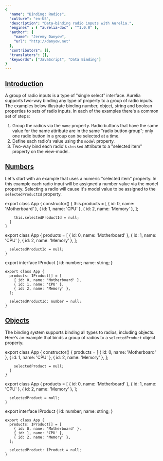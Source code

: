 ```yaml
---
{
  "name": "Binding: Radios",
  "culture": "en-US",
  "description": "Data-binding radio inputs with Aurelia.",
  "engines" : { "aurelia-doc" : "^1.0.0" },
  "author": {
    "name": "Jeremy Danyow",
  	"url": "http://danyow.net"
  },
  "contributors": [],
  "translators": [],
  "keywords": ["JavaScript", "Data Binding"]
}
---
```


## [Introduction](aurelia-doc://section/1/version/1.0.0)

A group of radio inputs is a type of "single select" interface. Aurelia supports two-way binding any type of property to a group of radio inputs. The examples below illustrate binding number, object, string and boolean properties to sets of radio inputs. In each of the examples there's a common set of steps:

1. Group the radios via the `name` property. Radio buttons that have the same value for the name attribute are in the same "radio button group"; only one radio button in a group can be selected at a time.
2. Define each radio's value using the `model` property.
3. Two-way bind each radio's `checked` attribute to a "selected item" property on the view-model.

## [Numbers](aurelia-doc://section/2/version/1.0.0)

Let's start with an example that uses a numeric "selected item" property. In this example each radio input will be assigned a number value via the model property. Selecting a radio will cause it's model value to be assigned to the `selectedProductId` property.

<code-listing heading="app${context.language.fileExtension}">
  <source-code lang="ES 2015">
    export class App {
      constructor() {
        this.products = [
          { id: 0, name: 'Motherboard' },
          { id: 1, name: 'CPU' },
          { id: 2, name: 'Memory' },
        ];

        this.selectedProductId = null;
      }
    }
  </source-code>
  <source-code lang="ES 2016">
    export class App {
      products = [
        { id: 0, name: 'Motherboard' },
        { id: 1, name: 'CPU' },
        { id: 2, name: 'Memory' },
      ];

      selectedProductId = null;
    }
  </source-code>
  <source-code lang="TypeScript">
    export interface IProduct {
       id: number;
       name: string;
    }

    export class App {
      products: IProduct[] = [
        { id: 0, name: 'Motherboard' },
        { id: 1, name: 'CPU' },
        { id: 2, name: 'Memory' },
      ];

      selectedProductId: number = null;
    }
  </source-code>
</code-listing>

<code-listing heading="app.html">
  <source-code lang="HTML">
    <template>
      <form>
        <h4>Products</h4>
        <label repeat.for="product of products">
          <input type="radio" group="group1"
                 model.bind="product.id" checked.bind="selectedProductId">
          ${product.id} - ${product.name}
        </label>
        <br />
        Selected product ID: ${selectedProductId}
      </form>
    </template>
  </source-code>
</code-listing>


<au-demo heading="Number demo">
  <source-code src="example/binding-radios/numbers/app.js"></source-code>
</au-demo>

## [Objects](aurelia-doc://section/3/version/1.0.0)

The binding system supports binding all types to radios, including objects. Here's an example that binds a group of radios to a `selectedProduct` object property.

<code-listing heading="app${context.language.fileExtension}">
  <source-code lang="ES 2015">
    export class App {
      constructor() {
        products = [
          { id: 0, name: 'Motherboard' },
          { id: 1, name: 'CPU' },
          { id: 2, name: 'Memory' },
        ];

        selectedProduct = null;
      }
    }
  </source-code>
  <source-code lang="ES 2016">
    export class App {
      products = [
        { id: 0, name: 'Motherboard' },
        { id: 1, name: 'CPU' },
        { id: 2, name: 'Memory' },
      ];

      selectedProduct = null;
    }
  </source-code>
  <source-code lang="TypeScript">
    export interface IProduct {
       id: number;
       name: string;
    }

    export class App {
      products: IProduct[] = [
        { id: 0, name: 'Motherboard' },
        { id: 1, name: 'CPU' },
        { id: 2, name: 'Memory' },
      ];

      selectedProduct: IProduct = null;
    }
  </source-code>
</code-listing>

<code-listing heading="app.html">
  <source-code lang="HTML">
    <template>
      <form>
        <h4>Products</h4>
        <label repeat.for="product of products">
          <input type="radio" name="group2"
                 model.bind="product" checked.bind="selectedProduct">
          ${product.id} - ${product.name}
        </label>

        Selected product: ${selectedProduct.id} - ${selectedProduct.name}
      </form>
    </template>
  </source-code>
</code-listing>

<au-demo heading="Object demo">
  <source-code src="example/binding-radios/objects/app.js"></source-code>
</au-demo>

## [Objects with Matcher](aurelia-doc://section/4/version/1.0.0)

You may run into situations where the object your input element's model is bound to does not have reference equality to any of the object in your checked attribute is bound to. The objects might match by id, but they may not be the same object instance. To support this scenario you can override Aurelia's default "matcher" which is a equality comparison function that looks like this: `(a, b) => a === b`. You can substitute a function of your choosing that has the right logic to compare your objects.

<code-listing heading="app${context.language.fileExtension}">
  <source-code lang="ES 2015">
    export class App {
      constructor() {
        this.selectedProduct = { id: 1, name: 'CPU' };

        this.productMatcher = (a, b) => a.id === b.id;
      }
    }
  </source-code>
  <source-code lang="ES 2016">
    export class App {
      selectedProduct = { id: 1, name: 'CPU' };

      productMatcher = (a, b) => a.id === b.id;
    }
  </source-code>
  <source-code lang="TypeScript">
    export interface IProduct {
       id: number;
       name: string;
    }

    export class App {
      selectedProduct: IProduct = { id: 1, name: 'CPU' };

      productMatcher = (a, b) => a.id === b.id;
    }
  </source-code>
</code-listing>

<code-listing heading="app.html">
  <source-code lang="HTML">
    <template>
      <form>
        <h4>Products</h4>
        <label>
          <input type="radio" name="group3"
                 model.bind="{ id: 0, name: 'Motherboard' }"
                 matcher.bind="productMatcher"
                 checked.bind="selectedProduct">
          Motherboard
        </label>
        <label>
          <input type="radio" name="group3"
                 model.bind="{ id: 1, name: 'CPU' }"
                 matcher.bind="productMatcher"
                 checked.bind="selectedProduct">
          CPU
        </label>
        <label>
          <input type="radio" name="group3"
                 model.bind="{ id: 2, name: 'Memory' }"
                 matcher.bind="productMatcher"
                 checked.bind="selectedProduct">
          Memory
        </label>

        Selected product: ${selectedProduct.id} - ${selectedProduct.name}
      </form>
    </template>
  </source-code>
</code-listing>

<au-demo heading="Object matcher demo">
  <source-code src="example/binding-radios/objects-matcher/app.js"></source-code>
</au-demo>

## [Booleans](aurelia-doc://section/5/version/1.0.0)

In this example each radio input is assigned one of three literal values: `null`, `true` and `false`. Selecting one of the radios will assign it's value to the `likesCake` property.

<code-listing heading="app${context.language.fileExtension}">
  <source-code lang="ES 2015">
    export class App {
      constructor() {
        this.likesCake = null;
      }
    }
  </source-code>
  <source-code lang="ES 2016">
    export class App {
      likesCake = null;
    }
  </source-code>
  <source-code lang="TypeScript">
    export class App {
      likesCake = null;
    }
  </source-code>
</code-listing>

<code-listing heading="app.html">
  <source-code lang="HTML">
    <template>
      <form>
        <h4>Do you like cake?</h4>
        <label>
          <input type="radio" name="group3"
                 model.bind="null" checked.bind="likesCake">
          Don't Know
        </label>
        <label>
          <input type="radio" name="group3"
                 model.bind="true" checked.bind="likesCake">
          Yes
        </label>
        <label>
          <input type="radio" name="group3"
                 model.bind="false" checked.bind="likesCake">
          No
        </label>

        likesCake = ${likesCake}
      </form>
    </template>
  </source-code>
</code-listing>

<au-demo heading="Boolean demo">
  <source-code src="example/binding-radios/booleans/app.js"></source-code>
</au-demo>

## [Strings](aurelia-doc://section/6/version/1.0.0)

Finally, here's an example using strings. This is example is unique because it does not use `model.bind` to assign each radio's value. Instead the input's standard `value` attribute is used. Normally we cannot use the standard `value` attribute in conjunction with checked binding because it coerces anything it's assigned to a string.

<code-listing heading="app${context.language.fileExtension}">
  <source-code lang="ES 2015">
    export class App {
      constructor() {
        this.products = ['Motherboard', 'CPU', 'Memory'];
        this.selectedProduct = null;
      }
    }
  </source-code>
  <source-code lang="ES 2016">
    export class App {
      products = ['Motherboard', 'CPU', 'Memory'];
      selectedProduct = null;
    }
  </source-code>
  <source-code lang="TypeScript">
    export class App {
      products: string[] = ['Motherboard', 'CPU', 'Memory'];
      selectedProduct = null;
    }
  </source-code>
</code-listing>

<code-listing heading="app.html">
  <source-code lang="HTML">
    <template>
      <form>
        <h4>Products</h4>
        <label repeat.for="product of products">
          <input type="radio" name="group4"
                 value.bind="product" checked.bind="selectedProduct">
          ${product}
        </label>
        <br />
        Selected product: ${selectedProduct}
      </form>
    </template>
  </source-code>
</code-listing>

<au-demo heading="String demo">
  <source-code src="example/binding-radios/strings/app.js"></source-code>
</au-demo>
